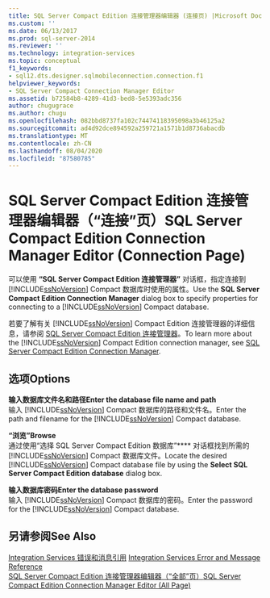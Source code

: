 ```yaml
---
title: SQL Server Compact Edition 连接管理器编辑器 (连接页) |Microsoft Docs
ms.custom: ''
ms.date: 06/13/2017
ms.prod: sql-server-2014
ms.reviewer: ''
ms.technology: integration-services
ms.topic: conceptual
f1_keywords:
- sql12.dts.designer.sqlmobileconnection.connection.f1
helpviewer_keywords:
- SQL Server Compact Connection Manager Editor
ms.assetid: b72584b8-4289-41d3-bed8-5e5393adc356
author: chugugrace
ms.author: chugu
ms.openlocfilehash: 082bbd8737fa102c74474118395098a3b46125a2
ms.sourcegitcommit: ad4d92dce894592a259721a1571b1d8736abacdb
ms.translationtype: MT
ms.contentlocale: zh-CN
ms.lasthandoff: 08/04/2020
ms.locfileid: "87580785"
---
```

# <a name="sql-server-compact-edition-connection-manager-editor-connection-page"></a><span data-ttu-id="2c4bb-102">SQL Server Compact Edition 连接管理器编辑器（“连接”页）</span><span class="sxs-lookup"><span data-stu-id="2c4bb-102">SQL Server Compact Edition Connection Manager Editor (Connection Page)</span></span>
  <span data-ttu-id="2c4bb-103">可以使用 **“SQL Server Compact Edition 连接管理器”** 对话框，指定连接到 [!INCLUDE[ssNoVersion](../includes/ssnoversion-md.md)] Compact 数据库时使用的属性。</span><span class="sxs-lookup"><span data-stu-id="2c4bb-103">Use the **SQL Server Compact Edition Connection Manager** dialog box to specify properties for connecting to a [!INCLUDE[ssNoVersion](../includes/ssnoversion-md.md)] Compact database.</span></span>  
  
 <span data-ttu-id="2c4bb-104">若要了解有关 [!INCLUDE[ssNoVersion](../includes/ssnoversion-md.md)] Compact Edition 连接管理器的详细信息，请参阅 [SQL Server Compact Edition 连接管理器](connection-manager/sql-server-compact-edition-connection-manager.md)。</span><span class="sxs-lookup"><span data-stu-id="2c4bb-104">To learn more about the [!INCLUDE[ssNoVersion](../includes/ssnoversion-md.md)] Compact Edition connection manager, see [SQL Server Compact Edition Connection Manager](connection-manager/sql-server-compact-edition-connection-manager.md).</span></span>  
  
## <a name="options"></a><span data-ttu-id="2c4bb-105">选项</span><span class="sxs-lookup"><span data-stu-id="2c4bb-105">Options</span></span>  
 <span data-ttu-id="2c4bb-106">**输入数据库文件名和路径**</span><span class="sxs-lookup"><span data-stu-id="2c4bb-106">**Enter the database file name and path**</span></span>  
 <span data-ttu-id="2c4bb-107">输入 [!INCLUDE[ssNoVersion](../includes/ssnoversion-md.md)] Compact 数据库的路径和文件名。</span><span class="sxs-lookup"><span data-stu-id="2c4bb-107">Enter the path and filename for the [!INCLUDE[ssNoVersion](../includes/ssnoversion-md.md)] Compact database.</span></span>  
  
 <span data-ttu-id="2c4bb-108">**“浏览”**</span><span class="sxs-lookup"><span data-stu-id="2c4bb-108">**Browse**</span></span>  
 <span data-ttu-id="2c4bb-109">通过使用“选择 SQL Server Compact Edition 数据库”\*\*\*\* 对话框找到所需的 [!INCLUDE[ssNoVersion](../includes/ssnoversion-md.md)] Compact 数据库文件。</span><span class="sxs-lookup"><span data-stu-id="2c4bb-109">Locate the desired [!INCLUDE[ssNoVersion](../includes/ssnoversion-md.md)] Compact database file by using the **Select SQL Server Compact Edition database** dialog box.</span></span>  
  
 <span data-ttu-id="2c4bb-110">**输入数据库密码**</span><span class="sxs-lookup"><span data-stu-id="2c4bb-110">**Enter the database password**</span></span>  
 <span data-ttu-id="2c4bb-111">输入 [!INCLUDE[ssNoVersion](../includes/ssnoversion-md.md)] Compact 数据库的密码。</span><span class="sxs-lookup"><span data-stu-id="2c4bb-111">Enter the password for the [!INCLUDE[ssNoVersion](../includes/ssnoversion-md.md)] Compact database.</span></span>  
  
## <a name="see-also"></a><span data-ttu-id="2c4bb-112">另请参阅</span><span class="sxs-lookup"><span data-stu-id="2c4bb-112">See Also</span></span>  
 <span data-ttu-id="2c4bb-113">[Integration Services 错误和消息引用](../../2014/integration-services/integration-services-error-and-message-reference.md) </span><span class="sxs-lookup"><span data-stu-id="2c4bb-113">[Integration Services Error and Message Reference](../../2014/integration-services/integration-services-error-and-message-reference.md) </span></span>  
 [<span data-ttu-id="2c4bb-114">SQL Server Compact Edition 连接管理器编辑器（“全部”页）</span><span class="sxs-lookup"><span data-stu-id="2c4bb-114">SQL Server Compact Edition Connection Manager Editor &#40;All Page&#41;</span></span>](../../2014/integration-services/sql-server-compact-edition-connection-manager-editor-all-page.md)  
  
  
